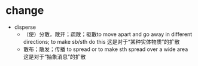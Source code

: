 # change

- disperse
  - （使）分散，散开；疏散；驱散to move apart and go away in different directions; to make sb/sth do this 这是对于“某种实体物质”的扩散
  - 散布；散发；传播 to spread or to make sth spread over a wide area 这是对于“抽象消息”的扩散




